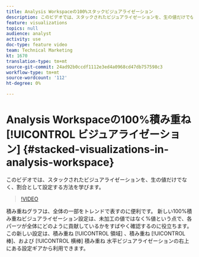 ```yaml
---
title: Analysis Workspaceの100%スタックビジュアライゼーション
description: このビデオでは、スタックされたビジュアライゼーションを、生の値だけでなく、割合として設定する方法を学びます。
feature: visualizations
topics: null
audience: analyst
activity: use
doc-type: feature video
team: Technical Marketing
kt: 1670
translation-type: tm+mt
source-git-commit: 24ad92b0ccdf1112e3ed4a0968cd47db757598c3
workflow-type: tm+mt
source-wordcount: '112'
ht-degree: 0%

---
```



# Analysis Workspaceの100%積み重ね [!UICONTROL ビジュアライゼーション] {#stacked-visualizations-in-analysis-workspace}

このビデオでは、スタックされたビジュアライゼーションを、生の値だけでなく、割合として設定する方法を学びます。

>[!VIDEO](https://video.tv.adobe.com/v/23131/?quality=12)

積み重ねグラフは、全体の一部をトレンドで表すのに便利です。 新しい100%積み重ねビジュアライゼーション設定は、未加工の値ではなく%値という点で、各パーツが全体にどのように貢献しているかをすばやく確認するのに役立ちます。 この新しい設定は、積み重ね [!UICONTROL 領域] 、積み重ね [!UICONTROL 棒]、および [!UICONTROL 横棒] 積み重ね  水平ビジュアライゼーションの右上にある設定ギアから利用できます。
